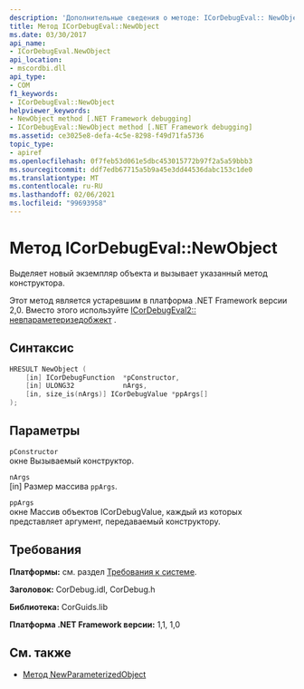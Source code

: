```yaml
---
description: 'Дополнительные сведения о методе: ICorDebugEval:: NewObject'
title: Метод ICorDebugEval::NewObject
ms.date: 03/30/2017
api_name:
- ICorDebugEval.NewObject
api_location:
- mscordbi.dll
api_type:
- COM
f1_keywords:
- ICorDebugEval::NewObject
helpviewer_keywords:
- NewObject method [.NET Framework debugging]
- ICorDebugEval::NewObject method [.NET Framework debugging]
ms.assetid: ce3025e8-defa-4c5e-8298-f49d71fa5736
topic_type:
- apiref
ms.openlocfilehash: 0f7feb53d061e5dbc453015772b97f2a5a59bbb3
ms.sourcegitcommit: ddf7edb67715a5b9a45e3dd44536dabc153c1de0
ms.translationtype: MT
ms.contentlocale: ru-RU
ms.lasthandoff: 02/06/2021
ms.locfileid: "99693958"
---
```

# <a name="icordebugevalnewobject-method"></a>Метод ICorDebugEval::NewObject

Выделяет новый экземпляр объекта и вызывает указанный метод конструктора.  
  
 Этот метод является устаревшим в платформа .NET Framework версии 2,0. Вместо этого используйте [ICorDebugEval2:: невпараметеризедобжект](icordebugeval2-newparameterizedobject-method.md) .  
  
## <a name="syntax"></a>Синтаксис  
  
```cpp  
HRESULT NewObject (  
    [in] ICorDebugFunction  *pConstructor,  
    [in] ULONG32            nArgs,  
    [in, size_is(nArgs)] ICorDebugValue *ppArgs[]  
);  
```  
  
## <a name="parameters"></a>Параметры  

 `pConstructor`  
 окне Вызываемый конструктор.  
  
 `nArgs`  
 [in] Размер массива `ppArgs`.  
  
 `ppArgs`  
 окне Массив объектов ICorDebugValue, каждый из которых представляет аргумент, передаваемый конструктору.  
  
## <a name="requirements"></a>Требования  

 **Платформы:** см. раздел [Требования к системе](../../get-started/system-requirements.md).  
  
 **Заголовок:** CorDebug.idl, CorDebug.h  
  
 **Библиотека:** CorGuids.lib  
  
 **Платформа .NET Framework версии:** 1,1, 1,0  
  
## <a name="see-also"></a>См. также

- [Метод NewParameterizedObject](icordebugeval2-newparameterizedobject-method.md)
